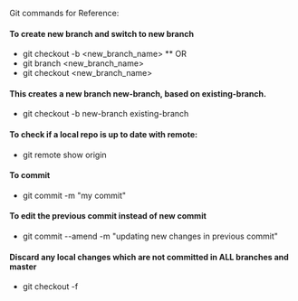 Git commands for Reference:

#### To create new branch and switch to new branch
  * git checkout -b <new_branch_name>
    ** OR
  * git branch <new_branch_name>
  * git checkout <new_branch_name>

#### This creates a new branch new-branch, based on existing-branch.
  * git checkout -b new-branch existing-branch
  
#### To check if a local repo is up to date with remote:
  * git remote show origin
   
#### To commit
  * git commit -m "my commit"
   
#### To edit the previous commit instead of new commit
  * git commit --amend -m "updating new changes in previous commit"
   
#### Discard any local changes which are not committed in ALL branches and master
  * git checkout -f

